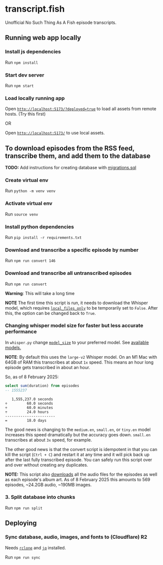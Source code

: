 # transcript.fish

Unofficial No Such Thing As A Fish episode transcripts.

## Running web app locally

### Install js dependencies

Run `npm install`

### Start dev server

Run `npm start`

### Load locally running app

Open [`http://localhost:5173/?deployed=true`](http://localhost:5173/?deployed=true) to load all assets from remote hosts. (Try this first)

OR

Open [`http://localhost:5173/`](http://localhost:5173/) to use local assets.

## To download episodes from the RSS feed, transcribe them, and add them to the database

**TODO:** Add instructions for creating database with [migrations.sql](./db/migrations.sql)

### Create virtual env

Run `python -m venv venv`

### Activate virtual env

Run `source venv`

### Install python dependencies

Run `pip install -r requirements.txt`

### Download and transcribe a specific episode by number

Run `npm run convert 146`

### Download and transcribe all untranscribed episodes

Run `npm run convert`

**Warning**: This will take a long time

**NOTE** The first time this script is run, it needs to download the Whisper model, which requires [`local_files_only`](./src/python/whisper.py#L13) to be temporarily set to `False`. After this, the option can be changed back to `True`.

### Changing whisper model size for faster but less accurate performance

In `whisper.py` change [`model_size`](./src/python/whisper.py#L7) to your preferred model. See [available models.](https://huggingface.co/guillaumekln)

**NOTE**: By default this uses the `large-v2` Whisper model. On an M1 Mac with 64GB of RAM this transcribes at about `1x` speed. This means an hour long episode gets transcribed in about an hour.

So, as of 8 February 2025:

```sql
select sum(duration) from episodes
-- 1555237
```

```text
   1,555,237.0 seconds
÷         60.0 seconds
÷         60.0 minutes
÷         24.0 hours
-----------------------
=         18.0 days
```

The good news is changing to the `medium.en`, `small.en`, or `tiny.en` model increases this speed dramatically but the accuracy goes down. `small.en` transcribes at about `3x` speed, for example.

The other good news is that the convert script is idempotent in that you can kill the script (`Ctrl + C`) and restart it at any time and it will pick back up after the last fully transcribed episode. You can safely run this script over and over without creating any duplicates.

**NOTE:** This script also [downloads](/src/python/convert.py#L25) all the audio files for the episodes as well as each episode's album art. As of 8 February 2025 this amounts to 569 episodes, ~24.2GB audio, ~190MB images.

### 3. Split database into chunks

Run `npm run split`

## Deploying

### Sync database, audio, images, and fonts to (Cloudflare) R2

Needs [`rclone`](https://rclone.org/) and [`jq`](https://jqlang.github.io/jq/) installed.

Run `npm run sync`
